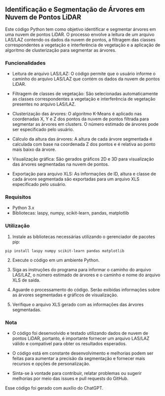 ## Identificação e Segmentação de Árvores em Nuvem de Pontos LiDAR

Este código Python tem como objetivo identificar e segmentar árvores em uma nuvem de pontos LiDAR. O processo envolve a leitura de um arquivo LAS/LAZ contendo os dados da nuvem de pontos, a filtragem das classes correspondentes a vegetação e interferência de vegetação e a aplicação de algoritmo de clusterização para segmentar as árvores.

### Funcionalidades

- Leitura de arquivo LAS/LAZ: O código permite que o usuário informe o caminho do arquivo LAS/LAZ que contém os dados da nuvem de pontos LiDAR.

- Filtragem de classes de vegetação: São selecionadas automaticamente as classes correspondentes a vegetação e interferência de vegetação presentes no arquivo LAS/LAZ.

- Clusterização das árvores: O algoritmo K-Means é aplicado nas coordenadas X, Y e Z dos pontos da nuvem de pontos filtrada para segmentar as árvores em clusters. O número estimado de árvores pode ser especificado pelo usuário.

- Cálculo da altura das árvores: A altura de cada árvore segmentada é calculada com base na coordenada Z dos pontos e é relativa ao ponto mais baixo da árvore.

- Visualização gráfica: São gerados gráficos 2D e 3D para visualização das árvores segmentadas na nuvem de pontos.

- Exportação para arquivo XLS: As informações de ID, altura e classe de cada árvore segmentada são exportadas para um arquivo XLS especificado pelo usuário.

### Requisitos

- Python 3.x
- Bibliotecas: laspy, numpy, scikit-learn, pandas, matplotlib

### Utilização

1. Instale as bibliotecas necessárias utilizando o gerenciador de pacotes pip:

```
pip install laspy numpy scikit-learn pandas matplotlib
```

2. Execute o código em um ambiente Python.

3. Siga as instruções do programa para informar o caminho do arquivo LAS/LAZ, o número estimado de árvores e o caminho e nome do arquivo XLS de saída.

4. Aguarde o processamento do código. Serão exibidas informações sobre as árvores segmentadas e gráficos de visualização.

5. Verifique o arquivo XLS gerado com as informações das árvores segmentadas.

### Nota

- O código foi desenvolvido e testado utilizando dados de nuvem de pontos LiDAR, portanto, é importante fornecer um arquivo LAS/LAZ válido e compatível para obter os resultados esperados.

- O código está em constante desenvolvimento e melhorias podem ser feitas para aumentar a precisão da segmentação e fornecer mais recursos e opções de personalização.

- Sinta-se à vontade para contribuir, relatar problemas ou sugerir melhorias por meio das issues e pull requests do GitHub.

Esse código foi gerado com auxílio do ChatGPT.
